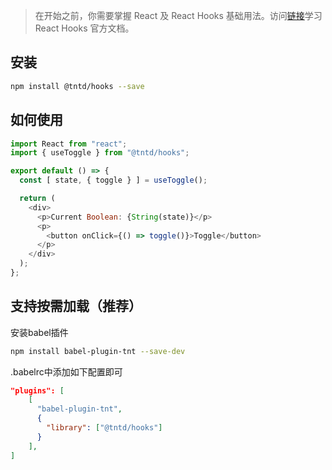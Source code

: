 > 在开始之前，你需要掌握 React 及 React Hooks 基础用法。访问[链接](https://zh-hans.reactjs.org/docs/hooks-intro.html)学习 React Hooks 官方文档。

## 安装
```bash
npm install @tntd/hooks --save
```

## 如何使用
```javascript
import React from "react";
import { useToggle } from "@tntd/hooks";

export default () => {
  const [ state, { toggle } ] = useToggle();

  return (
    <div>
      <p>Current Boolean: {String(state)}</p>
      <p>
        <button onClick={() => toggle()}>Toggle</button>
      </p>
    </div>
  );
};
```

## 支持按需加载（推荐）
安装babel插件
```bash
npm install babel-plugin-tnt --save-dev
```
.babelrc中添加如下配置即可
```json
"plugins": [
    [
      "babel-plugin-tnt",
      {
        "library": ["@tntd/hooks"]
      }
    ],
]
```
